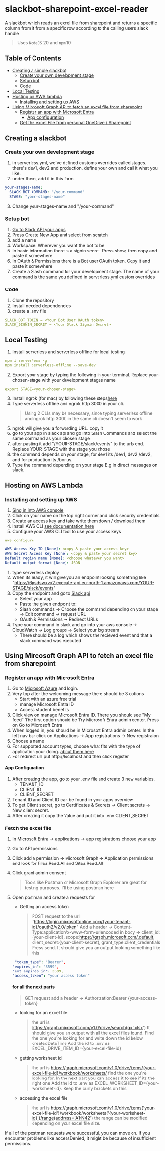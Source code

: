 # slackbot-sharepoint-excel-reader

A slackbot which reads an excel file from sharepoint and returns a specific column from it from a specific row according to the calling users slack handle

> Uses `NodeJS` 20 and `npm` 10

## Table of Contents

- [Creating a simple slackbot](#creating-a-slackbot)
  - [Create your own development stage](#create-your-own-development-stage)
  - [Setup bot](#setup-bot)
  - [Code](#code)
- [Local Testing](#local-testing)
- [Hosting on AWS lambda](#hosting-on-aws-lambda)
  - [Installing and setting up AWS](#installing-and-setting-up-aws)
- [Using Mircosoft Graph API to fetch an excel file from sharepoint](#using-mircosoft-graph-api-to-get-an-excel-file-from-sharepoint)
  - [Register an app with Microsoft Entra](#register-an-app-with-microsoft-entra)
    - [App configuration](#app-configuration)
  - [Get the excel File from personal OneDrive / Sharepoint](#fetch-the-excel-file)

## Creating a slackbot

### Create your own development stage

1. in serverless.yml, we've defined customs overrides called stages. there's dev1, dev2 and production. define your own and call it what you like.
2. under them, add it in this form

```yaml
your-stages-name:
  SLACK_BOT_COMMAND: "/your-command"
  STAGE: "your-stages-name"
```

3. Change your-stages-name and "/your-command"

### Setup bot

1. [Go to Slack API your apps](https://api.slack.com/apps)
2. Press Create New App and select from scratch
3. add a name
4. Workspace: Wherever you want the bot to be
5. In basic information there is a signin secret. Press show, then copy and paste it somewhere
6. In OAuth & Permissions there is a Bot user OAuth token. Copy it and paste it somewhere
7. Create a Slash command for your development stage. The name of your command is the same you defined in serverless.yml custom overrides

### Code

1. Clone the repository
2. Install needed dependencies
3. create a .env file

```yaml
SLACK_BOT_TOKEN = <Your Bot User OAuth token>
SLACK_SIGNIN_SECRET = <Your Slack Signin Secret>
```

## Local Testing

1. Install serverless and serverless offline for local testing

```yaml
npm i serverless -g
npm install serverless-offline --save-dev
```

2. Export your stage by typing the following in your terminal. Replace your-chosen-stage with your development stages name

```yaml
export STAGE=<your-chosen-stage>
```

3. Install ngrok (for mac) by following these steps[here](https://download.ngrok.com/mac-os)
4. Type serverless offline and ngrok http 3000 in your cli.
   > Using 2 CLIs may be necessary, since typing serverless offline and ngrok http 3000 in the same cli doesn't seem to work
5. ngrok will give you a forwarding URL. copy it
6. go to your app in slack api and go into Slash Commands and select the same command as your chosen stage
7. after pasting it add "/YOUR-STAGE/slack/events" to the urls end. Replace YOUR-STAGE with the stage you chose
8. the command depends on your stage, for dev1 its /dev1, dev2 /dev2, and for production its /bonus.
9. Type the command depending on your stage E.g in direct messages on slack.

## Hosting on AWS Lambda

### Installing and setting up AWS

1. [Sing in into AWS console](https://aws.amazon.com/console/)
2. Click on your name on the top right corner and click security credentials
3. Create an access key and take write them down / download them
4. install AWS CLI [see documentation here](https://docs.aws.amazon.com/cli/latest/userguide/getting-started-install.html)
5. Configure your AWS CLI tool to use your access keys

```yaml
aws configure

AWS Access Key ID [None]: <copy & paste your access key>
AWS Secret Access Key [None]: <copy & paste your secret key>
Default region name [None]: <choose whatever you want>
Default output format [None]: JSON
```

1. type serverless deploy
2. When its ready, it will give you an endpoint looking something like "https://6psdswxvx2.execute-api.eu-north-1.amazonaws.com/YOUR-STAGE/slack/events"
3. Copy the endpoint and go to [Slack api](https://api.slack.com/apps/)
   - Select your app
   - Paste the given endpoint to:
   - Slash commands -> Choose the command depending on your stage -> Edit command -> request URL
   - OAuth & Permissions -> Redirect URLs
4. Type your command in slack and go into your aws console -> CloudWatch -> Log groups -> Select your log stream
   - There should be a log which shows the recieved event and that a slack command was executed

## Using Mircosoft Graph API to fetch an excel file from sharepoint

### Register an app with Microsoft Entra

1. Go to [Microsoft Azure](https://portal.azure.com/) and login.
2. Very top after the welcoming message there should be 3 options
   - Start with an azure free trial
   - manage Microsoft Entra ID
   - Access student benefits
3. Click view on manage Microsoft Entra ID. There you should see "My feed" The first option should be Try Microsoft Entra admin center. Press on Go to Microsoft Entra
4. When logged in, you should be in Microsoft Entra admin center. In the left nav bar click on Applications -> App registrations -> New registraion
5. Choose a name
6. For supported account types, choose what fits with the type of application your doing. [about them here](https://learn.microsoft.com/en-us/security/zero-trust/develop/identity-supported-account-types)
7. For redirect url put http://localhost and then click register

#### App Configuration

1. After creating the app, go to your .env file and create 3 new variables.
   - TENANT_ID
   - CLIENT_ID
   - CLIENT_SECRET
2. Tenant ID and Client ID can be found in your apps overview
3. To get Client secret, go to Certificates & Secrets -> Client secrets -> New client secret.
4. After creating it copy the Value and put it into .env CLIENT_SECRET

### Fetch the excel file

1. In Microsoft Entra -> applications -> app registrations choose your app
2. Go to API permissions
3. Click add a permission -> Microsoft Graph -> Application permissions and look for Files.Read.All and Sites.Read.All
4. Click grant admin consent.
   > Tools like Postman or Microsoft Graph Explorer are great for testing purposes. I'll be using postman here
5. Open postman and create a requests for

   - Getting an access token
     > POST request to the url "https://login.microsoftonline.com/{your-tenant-id}/oauth2/v2.0/token"
     > Add a header -> Content-Type:application/x-www-form-urlencoded
     > in body -> client_id:{your-client-id}, scope:https://graph.microsoft.com/.default, client_secret:{your-client-secret}, grant_type:client_credentials
     > Press send. It should give you an output looking something like this

   ```yaml
    "token_type": "Bearer",
   "expires_in": "3599",
   "ext_expires_in": 3599,
   "access_token": "your access token"
   ```

   #### for all the next parts

   > GET request
   > add a header -> Authorization:Bearer {your-access-token}

   - looking for an excel file

     > the url is https://graph.microsoft.com/v1.0/drive/search(q='.xlsx')
     > It should give you an output with all the excel files found. Find the one you're looking for and write down the id below createdDateTime
     > Add the id to .env as EXCEL_DRIVE_ITEM_ID={your-excel-file-id}

   - getting worksheet id

     > the url is https://graph.microsoft.com/v1.0/drive/items/{your-excel-file-id}/workbook/worksheets/
     > find the one you're looking for. In the next part you can access it to see if its the right one
     > Add the id to .env as EXCEL_WORKSHEET_ID={your-worksheet-id}. Keep the curly brackets on this

   - accessing the excel file
     > the url is https://graph.microsoft.com/v1.0/drive/items('your-excel-file-id')/workbook/worksheets('{your-worksheet-id}')/range(address='A1:N42')
     > the range can be modified depending on your excel file size.

If all of the postman requests were successful, you can move on. If you encounter problems like accessDenied, it might be because of insufficient permissions.
